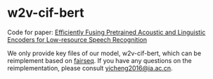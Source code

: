 # w2v-cif-bert

Code for paper: [Efficiently Fusing Pretrained Acoustic and Linguistic Encoders for Low-resource Speech Recognition](https://arxiv.org/abs/2101.06699)

We only provide key files of our model, w2v-cif-bert, which can be reimplement based on [fairseq](https://github.com/pytorch/fairseq/tree/master/fairseq/models/wav2vec).
If you have any questions on the reimplementation, please consult yicheng2016@ia.ac.cn.
